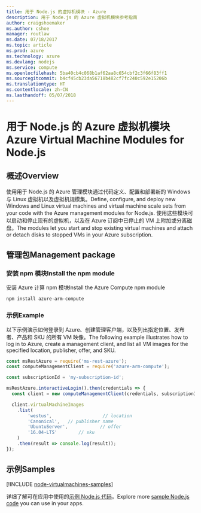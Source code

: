 ```yaml
---
title: 用于 Node.js 的虚拟机模块 - Azure
description: 用于 Node.js 的 Azure 虚拟机模块参考指南
author: craigshoemaker
ms.author: cshoe
manager: routlaw
ms.date: 07/18/2017
ms.topic: article
ms.prod: azure
ms.technology: azure
ms.devlang: nodejs
ms.service: compute
ms.openlocfilehash: 5ba40cb4c068b1af62aa8c654cbf2c3f66f83ff1
ms.sourcegitcommit: b4cf45cb23da56718b482cf7fc240c592e15206b
ms.translationtype: HT
ms.contentlocale: zh-CN
ms.lasthandoff: 05/07/2018
---
```

# <a name="azure-virtual-machine-modules-for-nodejs"></a><span data-ttu-id="3fa92-103">用于 Node.js 的 Azure 虚拟机模块</span><span class="sxs-lookup"><span data-stu-id="3fa92-103">Azure Virtual Machine Modules for Node.js</span></span>

## <a name="overview"></a><span data-ttu-id="3fa92-104">概述</span><span class="sxs-lookup"><span data-stu-id="3fa92-104">Overview</span></span>

<span data-ttu-id="3fa92-105">使用用于 Node.js 的 Azure 管理模块通过代码定义、配置和部署新的 Windows 与 Linux 虚拟机以及虚拟机规模集。</span><span class="sxs-lookup"><span data-stu-id="3fa92-105">Define, configure, and deploy new Windows and Linux virtual machines and virtual machine scale sets from your code with the Azure management modules for Node.js.</span></span> <span data-ttu-id="3fa92-106">使用这些模块可以启动和停止现有的虚拟机，以及在 Azure 订阅中已停止的 VM 上附加或分离磁盘。</span><span class="sxs-lookup"><span data-stu-id="3fa92-106">The modules let you start and stop existing virtual machines and attach or detach disks to stopped VMs in your Azure subscription.</span></span>

## <a name="management-package"></a><span data-ttu-id="3fa92-107">管理包</span><span class="sxs-lookup"><span data-stu-id="3fa92-107">Management package</span></span>

### <a name="install-the-npm-module"></a><span data-ttu-id="3fa92-108">安装 npm 模块</span><span class="sxs-lookup"><span data-stu-id="3fa92-108">Install the npm module</span></span>

<span data-ttu-id="3fa92-109">安装 Azure 计算 npm 模块</span><span class="sxs-lookup"><span data-stu-id="3fa92-109">Install the Azure Compute npm module</span></span>

```bash
npm install azure-arm-compute
```   

### <a name="example"></a><span data-ttu-id="3fa92-110">示例</span><span class="sxs-lookup"><span data-stu-id="3fa92-110">Example</span></span>

<span data-ttu-id="3fa92-111">以下示例演示如何登录到 Azure、创建管理客户端，以及列出指定位置、发布者、产品和 SKU 的所有 VM 映像。</span><span class="sxs-lookup"><span data-stu-id="3fa92-111">The following example illustrates how to log in to Azure, create a management client, and list all VM images for the specified location, publisher, offer, and SKU.</span></span>

```javascript
const msRestAzure = require('ms-rest-azure');
const computeManagementClient = require('azure-arm-compute');

const subscriptionId = 'my-subscription-id';

msRestAzure.interactiveLogin().then(credentials => {
  const client = new computeManagementClient(credentials, subscriptionId);

  client.virtualMachineImages
    .list(
        'westus',                   // location
        'Canonical',   // publisher name
        'UbuntuServer',            // offer
        '16.04-LTS'        // sku
    )
    .then(result => console.log(result));
});
```

## <a name="samples"></a><span data-ttu-id="3fa92-112">示例</span><span class="sxs-lookup"><span data-stu-id="3fa92-112">Samples</span></span>

[!INCLUDE [node-virtualmachines-samples](../docs-ref-conceptual/includes/virtualmachines-samples.md)]

<span data-ttu-id="3fa92-113">详细了解可在应用中使用的[示例 Node.js 代码](https://azure.microsoft.com/resources/samples/?platform=nodejs)。</span><span class="sxs-lookup"><span data-stu-id="3fa92-113">Explore more [sample Node.js code](https://azure.microsoft.com/resources/samples/?platform=nodejs) you can use in your apps.</span></span>

